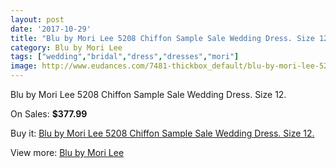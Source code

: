 ```yaml
---
layout: post
date: '2017-10-29'
title: "Blu by Mori Lee 5208 Chiffon Sample Sale Wedding Dress. Size 12."
category: Blu by Mori Lee
tags: ["wedding","bridal","dress","dresses","mori"]
image: http://www.eudances.com/7481-thickbox_default/blu-by-mori-lee-5208-chiffon-sample-sale-wedding-dress-size-12.jpg
---
```

Blu by Mori Lee 5208 Chiffon Sample Sale Wedding Dress. Size 12.

On Sales: **$377.99**
<a href="https://www.eudances.com/en/blu-by-mori-lee/2663-blu-by-mori-lee-5208-chiffon-sample-sale-wedding-dress-size-12.html"><amp-img layout="responsive" width="600" height="600" src="//www.eudances.com/7481-thickbox_default/blu-by-mori-lee-5208-chiffon-sample-sale-wedding-dress-size-12.jpg" alt="Blu by Mori Lee 5208 Chiffon Sample Sale Wedding Dress. Size 12. 0" /></a>
<a href="https://www.eudances.com/en/blu-by-mori-lee/2663-blu-by-mori-lee-5208-chiffon-sample-sale-wedding-dress-size-12.html"><amp-img layout="responsive" width="600" height="600" src="//www.eudances.com/7485-thickbox_default/blu-by-mori-lee-5208-chiffon-sample-sale-wedding-dress-size-12.jpg" alt="Blu by Mori Lee 5208 Chiffon Sample Sale Wedding Dress. Size 12. 1" /></a>
<a href="https://www.eudances.com/en/blu-by-mori-lee/2663-blu-by-mori-lee-5208-chiffon-sample-sale-wedding-dress-size-12.html"><amp-img layout="responsive" width="600" height="600" src="//www.eudances.com/7484-thickbox_default/blu-by-mori-lee-5208-chiffon-sample-sale-wedding-dress-size-12.jpg" alt="Blu by Mori Lee 5208 Chiffon Sample Sale Wedding Dress. Size 12. 2" /></a>
<a href="https://www.eudances.com/en/blu-by-mori-lee/2663-blu-by-mori-lee-5208-chiffon-sample-sale-wedding-dress-size-12.html"><amp-img layout="responsive" width="600" height="600" src="//www.eudances.com/7483-thickbox_default/blu-by-mori-lee-5208-chiffon-sample-sale-wedding-dress-size-12.jpg" alt="Blu by Mori Lee 5208 Chiffon Sample Sale Wedding Dress. Size 12. 3" /></a>
<a href="https://www.eudances.com/en/blu-by-mori-lee/2663-blu-by-mori-lee-5208-chiffon-sample-sale-wedding-dress-size-12.html"><amp-img layout="responsive" width="600" height="600" src="//www.eudances.com/7482-thickbox_default/blu-by-mori-lee-5208-chiffon-sample-sale-wedding-dress-size-12.jpg" alt="Blu by Mori Lee 5208 Chiffon Sample Sale Wedding Dress. Size 12. 4" /></a>

Buy it: [Blu by Mori Lee 5208 Chiffon Sample Sale Wedding Dress. Size 12.](https://www.eudances.com/en/blu-by-mori-lee/2663-blu-by-mori-lee-5208-chiffon-sample-sale-wedding-dress-size-12.html "Blu by Mori Lee 5208 Chiffon Sample Sale Wedding Dress. Size 12.")

View more: [Blu by Mori Lee](https://www.eudances.com/en/39-blu-by-mori-lee "Blu by Mori Lee")